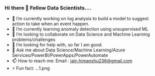 ### Hi there 👋 Fellow Data Scientists....


- 🔭 I’m currently working on log analysis to build a model to suggest action to take when an event happen.
- 🌱 I’m currently learning anomaly detection using unsupervised ML
- 👯 I’m looking to collaborate on Data Science and Machine Learning problems/challenges
- 🤔 I’m looking for help with, so far I am good.
- 💬 Ask me about Data Science/Machine Learning/Azure Services/PowerBI/PowerApps/PowerAutomate
- 📫 How to reach me: Email : jain.himanshu236@gmail.com
- ⚡ Fun fact: ...1.png
